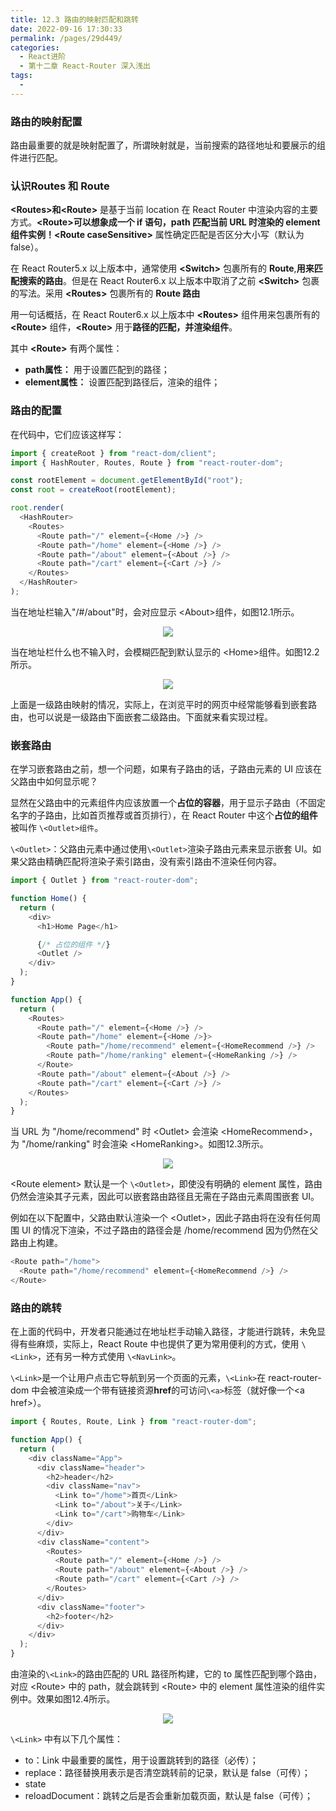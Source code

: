 ```yaml
---
title: 12.3 路由的映射匹配和跳转
date: 2022-09-16 17:30:33
permalink: /pages/29d449/
categories:
  - React进阶
  - 第十二章 React-Router 深入浅出
tags:
  - 
---
```


### 路由的映射配置

路由最重要的就是映射配置了，所谓映射就是，当前搜索的路径地址和要展示的组件进行匹配。

### 认识Routes 和 Route

**\<Routes>**和**\<Route>** 是基于当前 location 在 React Router 中渲染内容的主要方式。**\<Route>**可以想象成一个 **if** 语句，**path** 匹配当前 URL 时渲染的 element 组件实例！**\<Route caseSensitive>** 属性确定匹配是否区分大小写（默认为 false）。

在 React Router5.x 以上版本中，通常使用 **\<Switch>** 包裹所有的 **Route**,**用来匹配搜索的路由**。但是在 React Router6.x 以上版本中取消了之前 **\<Switch>** 包裹的写法。采用 **\<Routes>** 包裹所有的 **Route 路由**

用一句话概括，在 React Router6.x 以上版本中 **\<Routes>** 组件用来包裹所有的 **\<Route>** 组件，**\<Route>** 用于**路径的匹配，并渲染组件**。

其中 **\<Route>** 有两个属性：
- **path属性：** 用于设置匹配到的路径；
- **element属性：** 设置匹配到路径后，渲染的组件；

### 路由的配置

在代码中，它们应该这样写：

```js
import { createRoot } from "react-dom/client";
import { HashRouter, Routes, Route } from "react-router-dom";

const rootElement = document.getElementById("root");
const root = createRoot(rootElement);

root.render(
  <HashRouter>
    <Routes>
      <Route path="/" element={<Home />} />
      <Route path="/home" element={<Home />} />
      <Route path="/about" element={<About />} />
      <Route path="/cart" element={<Cart />} />
    </Routes>
  </HashRouter>
);
```

当在地址栏输入"/#/about"时，会对应显示 \<About>组件，如图12.1所示。

<center><img src="https://s2.loli.net/2023/03/16/8oXp4fHy5Y6WcuU.png"/></center>

当在地址栏什么也不输入时，会模糊匹配到默认显示的 \<Home>组件。如图12.2所示。

<center><img src="https://s2.loli.net/2023/03/16/iJK7N8PXtnzo1YW.png)"/></center>

上面是一级路由映射的情况，实际上，在浏览平时的网页中经常能够看到嵌套路由，也可以说是一级路由下面嵌套二级路由。下面就来看实现过程。

### 嵌套路由

在学习嵌套路由之前，想一个问题，如果有子路由的话，子路由元素的 UI 应该在父路由中如何显示呢？

显然在父路由中的元素组件内应该放置一个**占位的容器**，用于显示子路由（不固定名字的子路由，比如首页推荐或首页排行），在 React Router 中这个**占位的组件**被叫作 `\<Outlet>组件`。

`\<Outlet>`：父路由元素中通过使用`\<Outlet>`渲染子路由元素来显示嵌套 UI。如果父路由精确匹配将渲染子索引路由，没有索引路由不渲染任何内容。

```js
import { Outlet } from "react-router-dom";

function Home() {
  return (
    <div>
      <h1>Home Page</h1>

      {/* 占位的组件 */}
      <Outlet />
    </div>
  );
}

function App() {
  return (
    <Routes>
      <Route path="/" element={<Home />} />
      <Route path="/home" element={<Home />}>
        <Route path="/home/recommend" element={<HomeRecommend />} />
        <Route path="/home/ranking" element={<HomeRanking />} />
      </Route>
      <Route path="/about" element={<About />} />
      <Route path="/cart" element={<Cart />} />
    </Routes>
  );
}
```

当 URL 为 "/home/recommend" 时 \<Outlet> 会渲染 \<HomeRecommend>，为 "/home/ranking" 时会渲染 \<HomeRanking>。如图12.3所示。

<center><img src="https://s2.loli.net/2023/03/16/rw9lOU2ik376vFq.png"/></center>

\<Route element> 默认是一个 `\<Outlet>`，即使没有明确的 element 属性，路由仍然会渲染其子元素，因此可以嵌套路由路径且无需在子路由元素周围嵌套 UI。

例如在以下配置中，父路由默认渲染一个 \<Outlet>，因此子路由将在没有任何周围 UI 的情况下渲染，不过子路由的路径会是 /home/recommend 因为仍然在父路由上构建。

```js
<Route path="/home">
  <Route path="/home/recommend" element={<HomeRecommend />} />
</Route>
```

### 路由的跳转

在上面的代码中，开发者只能通过在地址栏手动输入路径，才能进行跳转，未免显得有些麻烦，实际上，React Route 中也提供了更为常用便利的方式，使用 `\<Link>`，还有另一种方式使用 `\<NavLink>`。

`\<Link>`是一个让用户点击它导航到另一个页面的元素，`\<Link>`在 react-router-dom 中会被渲染成一个带有链接资源**href**的可访问`\<a>`标签（就好像一个\<a href>）。

```js
import { Routes, Route, Link } from "react-router-dom";

function App() {
  return (
    <div className="App">
      <div className="header">
        <h2>header</h2>
        <div className="nav">
          <Link to="/home">首页</Link>
          <Link to="/about">关于</Link>
          <Link to="/cart">购物车</Link>
        </div>
      </div>
      <div className="content">
        <Routes>
          <Route path="/" element={<Home />} />
          <Route path="/about" element={<About />} />
          <Route path="/cart" element={<Cart />} />
        </Routes>
      </div>
      <div className="footer">
        <h2>footer</h2>
      </div>
    </div>
  );
}
```

由渲染的`\<Link>`的路由匹配的 URL 路径所构建，它的 to 属性匹配到哪个路由，对应 \<Route> 中的 path，就会跳转到 \<Route> 中的 element 属性渲染的组件实例中。效果如图12.4所示。

<center><img src="https://s2.loli.net/2023/03/16/Isk67PJtRaMQCGT.png"/></center>

`\<Link>` 中有以下几个属性：

- to：Link 中最重要的属性，用于设置跳转到的路径（必传）；
- replace：路径替换用表示是否清空跳转前的记录，默认是 false（可传）；
- state
- reloadDocument：跳转之后是否会重新加载页面，默认是 false（可传）；



